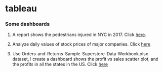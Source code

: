 # tableau

### Some dashboards
1. A report shows the pedestrians injured in NYC in 2017. Click [here](https://public.tableau.com/profile/yibing.qi#!/vizhome/NYpedestriansinjuredreport/Dashboard1?publish=yes).

2. Analyze daily values of stock prices of major companies. Click [here](https://public.tableau.com/profile/yibing.qi#!/vizhome/StockPriceAnalysis_15685597797920/Dashboard1?publish=yes).

3. Use Orders-and-Returns-Sample-Superstore-Data-Workbook.xlsx dataset, I create a dashboard shows the profit vs sales scatter plot, and the profits in all the states in the US. Click [here](https://public.tableau.com/profile/yibing.qi#!/vizhome/ProfitvsSalesstates/Dashboard3?publish=yes)
